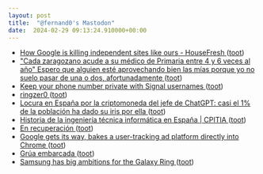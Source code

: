 ```yaml
---
layout: post
title:  "@fernand0's Mastodon"
date:  2024-02-29 09:13:24.910000+00:00
---
```

*  [How Google is killing independent sites like ours - HouseFresh ](https://housefresh.com/david-vs-digital-goliaths) ([toot](https://mastodon.social/@fernand0/112014000449651119))
*  [&quot;Cada zaragozano acude a su médico de Primaria entre 4 y 6 veces al año&quot; Espero que alguien esté aprovechando bien las mías porque yo no suelo pasar de una o dos, afortunadamente ](https://mastodon.social/@fernand0/112013654665051418) ([toot](https://mastodon.social/@fernand0/112013654665051418))
*  [Keep your phone number private with Signal usernames ](https://signal.org/blog/phone-number-privacy-usernames) ([toot](https://mastodon.social/@fernand0/112012479191932561))
*  [ringzer0 ](https://docs.google.com/presentation/d/1m9Lj0moMZUAGnREqyMp5A0JRFkiOB9Xv89TiCQHgQSY/edi) ([toot](https://mastodon.social/@fernand0/112010486810155389))
*  [Locura en España por la criptomoneda del jefe de ChatGPT: casi el 1% de la población ha dado su iris por ella ](https://www.eldiario.es/tecnologia/locura-espana-criptomoneda-jefe-chatgpt-1-poblacion-dado-iris_1_10948840.htm) ([toot](https://mastodon.social/@fernand0/112010184823844542))
*  [Historia de la ingeniería técnica informática en España \| CPITIA ](https://www.cpitia.org/el-colegio/ingenieria-tecnica-informatica/historia) ([toot](https://mastodon.social/@fernand0/112009997141014664))
*  [En recuperación ](https://avecesunafoto.wordpress.com/2024/02/28/en-recuperacion-3) ([toot](https://mastodon.social/@fernand0/112009973220084109))
*  [Google gets its way, bakes a user-tracking ad platform directly into Chrome ](https://arstechnica.com/gadgets/2023/09/googles-widely-opposed-ad-platform-the-privacy-sandbox-launches-in-chrome) ([toot](https://mastodon.social/@fernand0/112009847524888311))
*  [Grúa embarcada ](https://www.flickr.com/photos/fernand0/53529661117) ([toot](https://mastodon.social/@fernand0/112009606246066587))
*  [Samsung has big ambitions for the Galaxy Ring ](https://www.theverge.com/2024/2/26/24082729/samsung-has-big-ambitions-for-the-galaxy-rin) ([toot](https://mastodon.social/@fernand0/112009596769098864))
